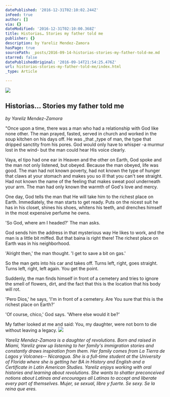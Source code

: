 ```yaml
---
datePublished: '2016-12-31T02:10:02.244Z'
inFeed: true
author: []
via: {}
dateModified: '2016-12-31T02:10:00.368Z'
title: Historias… Stories my father told me
publisher: {}
description: by Yareliz Mendez-Zamora
hasPage: true
sourcePath: _posts/2016-09-14-historias-stories-my-father-told-me.md
starred: false
datePublishedOriginal: '2016-09-14T21:54:25.476Z'
url: historias-stories-my-father-told-me/index.html
_type: Article

---
```

![](https://the-grid-user-content.s3-us-west-2.amazonaws.com/ae5d075a-91ed-4baf-b2fa-37982eb41421.png)

## Historias... Stories my father told me

_by Yareliz Mendez-Zamora_

"Once upon a time, there was a man who had a relationship with God like none other. The man prayed, fasted, served in church and worked in the soup kitchen on his days off. He was _that _type of man, the type that dripped sanctity from his pores. God would only have to whisper -a murmur lost in the wind- but the man could hear His voice clearly.

Vaya, el tipo had one ear in Heaven and the other on Earth, God spoke and the man not only listened, but obeyed. Because the man obeyed, life was good. The man had not known poverty, had not known the type of hunger that claws at your stomach and makes you so ill that you can't see straight. Had not known the name of the feeling that makes sweat pool underneath your arm. The man had only known the warmth of God's love and mercy.

One day, God tells the man that He will take him to the richest place on Earth. Immediately, the man starts to get ready. Puts on the nicest suit he has in his closet, shines his shoes, whitens his teeth, and drenches himself in the most expensive perfume he owns.

'So God, where am I headed?' The man asks.

God sends him the address in that mysterious way He likes to work, and the man is a little bit miffed. But that baina is right there! The richest place on Earth was in his neighborhood.

'Alright then,' the man thought. 'I get to save a bit on gas.'

So the man gets into his car and takes off. Turns left, right, goes straight. Turns left, right, left again. You get the point.

Suddenly, the man finds himself in front of a cemetery and tries to ignore the smell of flowers, dirt, and the fact that this is the location that his body will rot.

'Pero Dios,' he says, 'I'm in front of a cemetery. Are You sure that this is the richest place on Earth?'

'Of course, chico,' God says. 'Where else would it be?'

My father looked at me and said: You, my daughter, were not born to die without leaving a legacy.
![](https://the-grid-user-content.s3-us-west-2.amazonaws.com/802b7e13-d137-4cd2-938d-5739a4723277.jpg)

_Yareliz Mendez-Zamora is a daughter of revolutions. Born and raised in Miami, Yareliz grew up listening to her family's immigration stories and constantly draws inspiration from them. Her family comes from La Tierra de Lagos y Volcanes-- Nicaragua. She is a full-time student at the University of Florida where she is getting her BA in History and English and a Certificate in Latin American Studies. Yareliz enjoys working with oral histories and learning about revolutions. She wants to shatter preconceived notions about Latinas and encourages all Latinas to accept and liberate every part of themselves. Mujer, se sexual, libre y fuerte. Se sexy. Se la reina que eres._